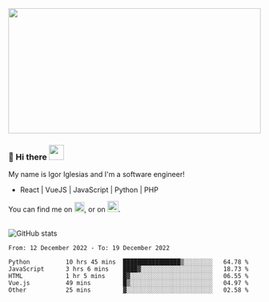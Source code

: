 <img src="https://c.tenor.com/KjVxfRrrncUAAAAd/matrix.gif" width="100%" height="250px">

### 🔭 Hi there <img src="https://raw.githubusercontent.com/MartinHeinz/MartinHeinz/master/wave.gif" width="30px">


My name is Igor Iglesias and I'm a software engineer!
<br>

<ul>
  <li> React | VueJS | JavaScript | Python | PHP </li>
</ul>
You can find me on <a href="https://twitter.com/IgorIglesias5"><img src="https://i.imgur.com/JLLlB5S.png" width="20px"></a>, or on <a href="https://www.linkedin.com/in/igor-iglesias-62478428/"><img src="https://i.imgur.com/PXyIkWx.png" width="22px"></a>.

<br>
<br>

![GitHub stats](https://github-readme-stats.vercel.app/api?username=igoiglesias&show_icons=true&count_private=true&theme=chartreuse-dark&hide_title=true)

<!--START_SECTION:waka-->

```text
From: 12 December 2022 - To: 19 December 2022

Python          10 hrs 45 mins  ████████████████▒░░░░░░░░   64.78 %
JavaScript      3 hrs 6 mins    ████▓░░░░░░░░░░░░░░░░░░░░   18.73 %
HTML            1 hr 5 mins     █▓░░░░░░░░░░░░░░░░░░░░░░░   06.55 %
Vue.js          49 mins         █▒░░░░░░░░░░░░░░░░░░░░░░░   04.97 %
Other           25 mins         ▓░░░░░░░░░░░░░░░░░░░░░░░░   02.58 %
```

<!--END_SECTION:waka-->
